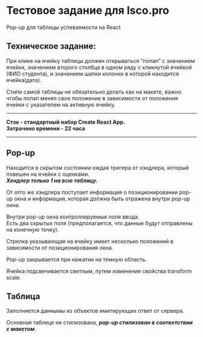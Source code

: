 # Тестовое задание для Isco.pro

Pop-up для таблицы успеваемости на React


## Техническое задание:
При клике на ячейку таблицы должен открываться “попап” c значением ячейки, значением второго столбца в одном ряду с кликнутой ячейкой (ФИО студента), и значением шапки колонки в которой находится ячейка(дата).

Стили самой таблицы не обязательно делать как на макете, важно чтобы попап менял свое положение в зависимости от положения ячейки с указателем на активную ячейку.

---

**Стэк - стандартный набор Create React App.**  
**Затрачено времени - 22 часа**

---

## Pop-up
Находится в скрытом состоянии ождая тригера от хэндлера, который повешен на ячейки  с оценками.  
***Хендлер только 1 на всю таблицу.***

От отго же хэндлера поступает информация о позиционировании pop-up окна и информация, которая должна быть отражена внутри pop-up окна.  

Внутри pop-up окна контроллируемые поля ввода.  
Есть два скрытых поля (предполагается, что данные будут отправлены на конечную точку).

Стрелка указывающая на ячейку имеет несколько положений в зависимости от позиционирования окна.

Pop-up закрывается при нажатии на темную область.

Ячейка подсвечивается светлым, путем изменения свойства transform scale.


## Таблица
Заполняется даннымы из объектов имитирующих ответ от сервера.  

Основная таблице не стилизована, ***pop-up стилизован в соответствии с макетом***.
